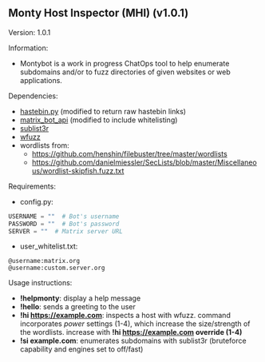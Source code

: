 ## Monty Host Inspector (MHI) (v1.0.1)
Version: 1.0.1

Information:
- Montybot is a work in progress ChatOps tool to help enumerate subdomains and/or to fuzz directories of given websites or web applications. 

Dependencies:
- [hastebin.py](https://github.com/LyricLy/hastebin.py) (modified to return raw hastebin links)
- [matrix_bot_api](https://github.com/shawnanastasio/python-matrix-bot-api) (modified to include whitelisting)
- [sublist3r](https://github.com/aboul3la/Sublist3r)
- [wfuzz](https://github.com/xmendez/wfuzz)
- wordlists from: 
  - https://github.com/henshin/filebuster/tree/master/wordlists
  - https://github.com/danielmiessler/SecLists/blob/master/Miscellaneous/wordlist-skipfish.fuzz.txt

Requirements:
- config.py:
```python
USERNAME = ""  # Bot's username
PASSWORD = ""  # Bot's password
SERVER = ""  # Matrix server URL
```
- user_whitelist.txt:
```text
@username:matrix.org
@username:custom.server.org
```

Usage instructions:
- **!helpmonty**: display a help message
- **!hello**: sends a greeting to the user
- **!hi https://example.com**: inspects a host with wfuzz. command incorporates *power* settings (1-4), which increase the size/strength of the wordlists. increase with **!hi https://example.com override (1-4)**
- **!si example.com**: enumerates subdomains with sublist3r (bruteforce capability and engines set to off/fast)
